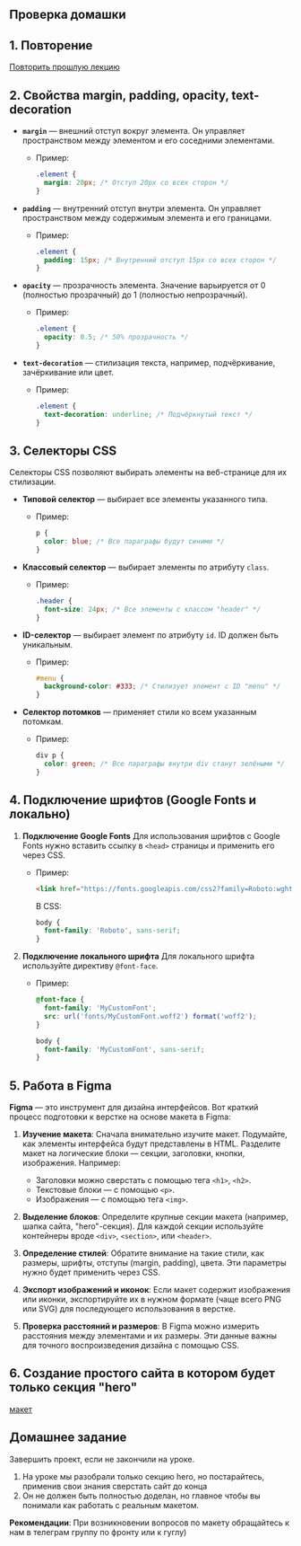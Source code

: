 ## Проверка домашки

## 1. Повторение
[Повторить прошлую лекцию](lecture3.md)

## 2. Свойства margin, padding, opacity, text-decoration

- **`margin`** — внешний отступ вокруг элемента. Он управляет пространством между элементом и его соседними элементами.
  - Пример:
    ```css
    .element {
      margin: 20px; /* Отступ 20px со всех сторон */
    }
    ```

- **`padding`** — внутренний отступ внутри элемента. Он управляет пространством между содержимым элемента и его границами.
  - Пример:
    ```css
    .element {
      padding: 15px; /* Внутренний отступ 15px со всех сторон */
    }
    ```

- **`opacity`** — прозрачность элемента. Значение варьируется от 0 (полностью прозрачный) до 1 (полностью непрозрачный).
  - Пример:
    ```css
    .element {
      opacity: 0.5; /* 50% прозрачность */
    }
    ```

- **`text-decoration`** — стилизация текста, например, подчёркивание, зачёркивание или цвет.
  - Пример:
    ```css
    .element {
      text-decoration: underline; /* Подчёркнутый текст */
    }
    ```

## 3. Селекторы CSS

Селекторы CSS позволяют выбирать элементы на веб-странице для их стилизации.

- **Типовой селектор** — выбирает все элементы указанного типа.
  - Пример:
    ```css
    p {
      color: blue; /* Все параграфы будут синими */
    }
    ```

- **Классовый селектор** — выбирает элементы по атрибуту `class`.
  - Пример:
    ```css
    .header {
      font-size: 24px; /* Все элементы с классом "header" */
    }
    ```

- **ID-селектор** — выбирает элемент по атрибуту `id`. ID должен быть уникальным.
  - Пример:
    ```css
    #menu {
      background-color: #333; /* Стилизует элемент с ID "menu" */
    }
    ```

- **Селектор потомков** — применяет стили ко всем указанным потомкам.
  - Пример:
    ```css
    div p {
      color: green; /* Все параграфы внутри div станут зелёными */
    }
    ```

## 4. Подключение шрифтов (Google Fonts и локально)

1. **Подключение Google Fonts**
   Для использования шрифтов с Google Fonts нужно вставить ссылку в `<head>` страницы и применить его через CSS.

   - Пример:
     ```html
     <link href="https://fonts.googleapis.com/css2?family=Roboto:wght@400;700&display=swap" rel="stylesheet">
     ```

     В CSS:
     ```css
     body {
       font-family: 'Roboto', sans-serif;
     }
     ```

2. **Подключение локального шрифта**
   Для локального шрифта используйте директиву `@font-face`.

   - Пример:
     ```css
     @font-face {
       font-family: 'MyCustomFont';
       src: url('fonts/MyCustomFont.woff2') format('woff2');
     }

     body {
       font-family: 'MyCustomFont', sans-serif;
     }
     ```
## 5. Работа в Figma

**Figma** — это инструмент для дизайна интерфейсов. Вот краткий процесс подготовки к верстке на основе макета в Figma:

1. **Изучение макета**:
   Сначала внимательно изучите макет. Подумайте, как элементы интерфейса будут представлены в HTML. Разделите макет на логические блоки — секции, заголовки, кнопки, изображения. Например:
   - Заголовки можно сверстать с помощью тега `<h1>`, `<h2>`.
   - Текстовые блоки — с помощью `<p>`.
   - Изображения — с помощью тега `<img>`.

2. **Выделение блоков**:
   Определите крупные секции макета (например, шапка сайта, "hero"-секция). Для каждой секции используйте контейнеры вроде `<div>`, `<section>`, или `<header>`.

3. **Определение стилей**:
   Обратите внимание на такие стили, как размеры, шрифты, отступы (margin, padding), цвета. Эти параметры нужно будет применить через CSS.

4. **Экспорт изображений и иконок**:
   Если макет содержит изображения или иконки, экспортируйте их в нужном формате (чаще всего PNG или SVG) для последующего использования в верстке.

5. **Проверка расстояний и размеров**:
   В Figma можно измерить расстояния между элементами и их размеры. Эти данные важны для точного воспроизведения дизайна с помощью CSS.

## 6. Создание простого сайта в котором будет только секция "**hero**"
[макет](https://www.figma.com/file/Fn88HQzfmrE7xCHG0yPsEW/Castaway?type=design&node-id=0:1&t=baI183eUNAoIr3nW-1 )
## Домашнее задание

Завершить проект, если не закончили на уроке.
1. На уроке мы разобрали только секцию hero, но постарайтесь, применив свои знания сверстать сайт до конца
2. Он не должен быть полностью доделан, но главное чтобы вы понимали как работать с реальным макетом.


**Рекомендации**: При возникновении вопросов по макету обращайтесь к нам в телеграм группу по фронту или к гуглу)